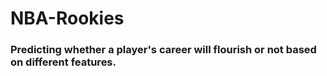 # NBA-Rookies

### Predicting whether a player's career will flourish or not based on different features. 
